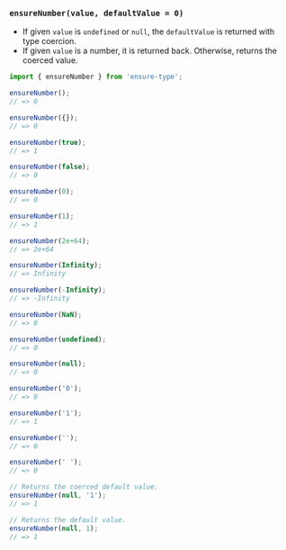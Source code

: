 ### `ensureNumber(value, defaultValue = 0)`

* If given `value` is `undefined` or `null`, the `defaultValue` is returned with type coercion.
* If given `value` is a number, it is returned back. Otherwise, returns the coerced value.

```js
import { ensureNumber } from 'ensure-type';

ensureNumber();
// => 0

ensureNumber({});
// => 0

ensureNumber(true);
// => 1

ensureNumber(false);
// => 0

ensureNumber(0);
// => 0

ensureNumber(1);
// => 1

ensureNumber(2e+64);
// => 2e+64

ensureNumber(Infinity);
// => Infinity

ensureNumber(-Infinity);
// => -Infinity

ensureNumber(NaN);
// => 0

ensureNumber(undefined);
// => 0

ensureNumber(null);
// => 0

ensureNumber('0');
// => 0

ensureNumber('1');
// => 1

ensureNumber('');
// => 0

ensureNumber(' ');
// => 0

// Returns the coerced default value.
ensureNumber(null, '1');
// => 1

// Returns the default value.
ensureNumber(null, 1);
// => 1
```
